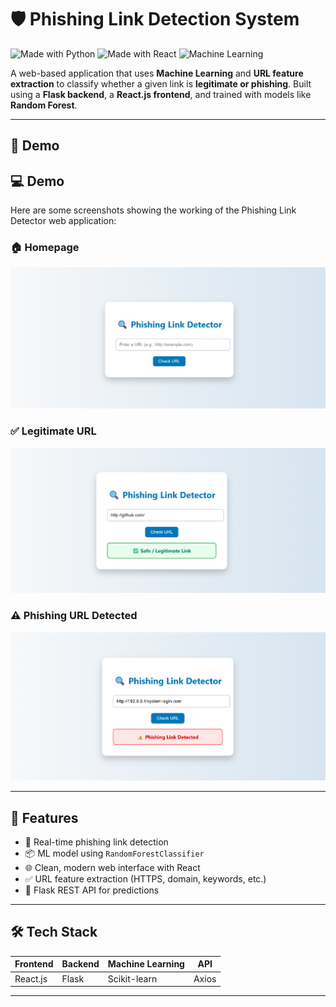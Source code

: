 # 🛡️ Phishing Link Detection System

![Made with Python](https://img.shields.io/badge/Made%20with-Python-blue?style=flat-square&logo=python)
![Made with React](https://img.shields.io/badge/Made%20with-React-61DAFB?style=flat-square&logo=react)
![Machine Learning](https://img.shields.io/badge/ML-RandomForest-orange?style=flat-square&logo=scikit-learn)

A web-based application that uses **Machine Learning** and **URL feature extraction** to classify whether a given link is **legitimate or phishing**. Built using a **Flask backend**, a **React.js frontend**, and trained with models like **Random Forest**.

---

## 📸 Demo

## 💻 Demo

Here are some screenshots showing the working of the Phishing Link Detector web application:

### 🏠 Homepage
![Homepage](https://github.com/manneharika/phishing-link-detector/blob/main/home.png?raw=true)

### ✅ Legitimate URL
![Legitimate](https://github.com/manneharika/phishing-link-detector/blob/main/safe.png?raw=true)

### ⚠️ Phishing URL Detected
![Phishing](https://github.com/manneharika/phishing-link-detector/blob/main/phishing.png?raw=true)

---

## 🚀 Features

- 🔐 Real-time phishing link detection
- 📦 ML model using `RandomForestClassifier`
- 🌐 Clean, modern web interface with React
- ✅ URL feature extraction (HTTPS, domain, keywords, etc.)
- 🔄 Flask REST API for predictions

---

## 🛠️ Tech Stack

| Frontend | Backend | Machine Learning | API |
|----------|---------|------------------|-----|
| React.js | Flask   | Scikit-learn     | Axios |

---

